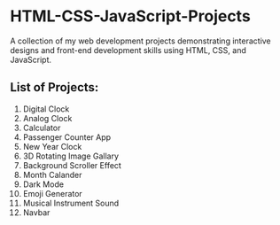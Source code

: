 # HTML-CSS-JavaScript-Projects
A collection of my web development projects demonstrating interactive designs and front-end development skills using HTML, CSS, and JavaScript.

## List of Projects:

1. Digital Clock
2. Analog Clock
3. Calculator
4. Passenger Counter App
5. New Year Clock
6. 3D Rotating Image Gallary
7. Background Scroller Effect
8. Month Calander
9. Dark Mode
10. Emoji Generator
11. Musical Instrument Sound
12. Navbar
